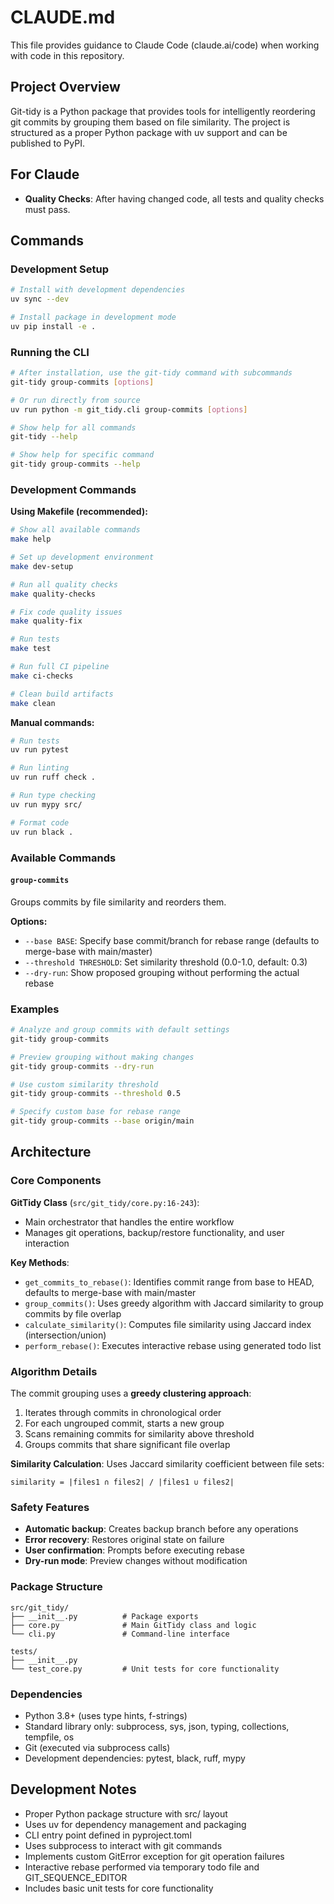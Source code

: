 # CLAUDE.md

This file provides guidance to Claude Code (claude.ai/code) when working with code in this repository.

## Project Overview

Git-tidy is a Python package that provides tools for intelligently reordering git commits by grouping them based on file similarity. The project is structured as a proper Python package with uv support and can be published to PyPI.

## For Claude
- **Quality Checks**: After having changed code, all tests and quality checks must pass.

## Commands

### Development Setup
```bash
# Install with development dependencies
uv sync --dev

# Install package in development mode
uv pip install -e .
```

### Running the CLI
```bash
# After installation, use the git-tidy command with subcommands
git-tidy group-commits [options]

# Or run directly from source
uv run python -m git_tidy.cli group-commits [options]

# Show help for all commands
git-tidy --help

# Show help for specific command
git-tidy group-commits --help
```

### Development Commands

**Using Makefile (recommended):**
```bash
# Show all available commands
make help

# Set up development environment
make dev-setup

# Run all quality checks
make quality-checks

# Fix code quality issues
make quality-fix

# Run tests
make test

# Run full CI pipeline
make ci-checks

# Clean build artifacts
make clean
```

**Manual commands:**
```bash
# Run tests
uv run pytest

# Run linting
uv run ruff check .

# Run type checking
uv run mypy src/

# Format code
uv run black .
```

### Available Commands

#### `group-commits`
Groups commits by file similarity and reorders them.

**Options:**
- `--base BASE`: Specify base commit/branch for rebase range (defaults to merge-base with main/master)
- `--threshold THRESHOLD`: Set similarity threshold (0.0-1.0, default: 0.3)
- `--dry-run`: Show proposed grouping without performing the actual rebase

### Examples
```bash
# Analyze and group commits with default settings
git-tidy group-commits

# Preview grouping without making changes
git-tidy group-commits --dry-run

# Use custom similarity threshold
git-tidy group-commits --threshold 0.5

# Specify custom base for rebase range
git-tidy group-commits --base origin/main
```

## Architecture

### Core Components

**GitTidy Class** (`src/git_tidy/core.py:16-243`):
- Main orchestrator that handles the entire workflow
- Manages git operations, backup/restore functionality, and user interaction

**Key Methods**:
- `get_commits_to_rebase()`: Identifies commit range from base to HEAD, defaults to merge-base with main/master
- `group_commits()`: Uses greedy algorithm with Jaccard similarity to group commits by file overlap
- `calculate_similarity()`: Computes file similarity using Jaccard index (intersection/union)
- `perform_rebase()`: Executes interactive rebase using generated todo list

### Algorithm Details

The commit grouping uses a **greedy clustering approach**:
1. Iterates through commits in chronological order
2. For each ungrouped commit, starts a new group
3. Scans remaining commits for similarity above threshold
4. Groups commits that share significant file overlap

**Similarity Calculation**: Uses Jaccard similarity coefficient between file sets:
```
similarity = |files1 ∩ files2| / |files1 ∪ files2|
```

### Safety Features

- **Automatic backup**: Creates backup branch before any operations
- **Error recovery**: Restores original state on failure
- **User confirmation**: Prompts before executing rebase
- **Dry-run mode**: Preview changes without modification

### Package Structure

```
src/git_tidy/
├── __init__.py          # Package exports
├── core.py              # Main GitTidy class and logic
└── cli.py               # Command-line interface

tests/
├── __init__.py
└── test_core.py         # Unit tests for core functionality
```

### Dependencies

- Python 3.8+ (uses type hints, f-strings)
- Standard library only: subprocess, sys, json, typing, collections, tempfile, os
- Git (executed via subprocess calls)
- Development dependencies: pytest, black, ruff, mypy

## Development Notes

- Proper Python package structure with src/ layout
- Uses uv for dependency management and packaging
- CLI entry point defined in pyproject.toml
- Uses subprocess to interact with git commands
- Implements custom GitError exception for git operation failures
- Interactive rebase performed via temporary todo file and GIT_SEQUENCE_EDITOR
- Includes basic unit tests for core functionality